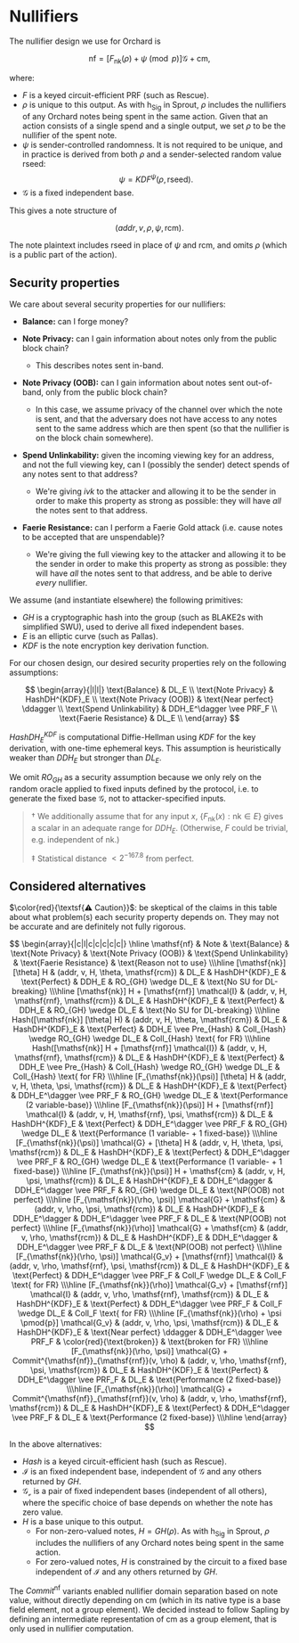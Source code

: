 # Nullifiers

The nullifier design we use for Orchard is

$$\mathsf{nf} = [F_{\mathsf{nk}}(\rho) + \psi \pmod{p}] \mathcal{G} + \mathsf{cm},$$

where:
- $F$ is a keyed circuit-efficient PRF (such as Rescue).
- $\rho$ is unique to this output. As with $\mathsf{h_{Sig}}$ in Sprout, $\rho$ includes
  the nullifiers of any Orchard notes being spent in the same action. Given that an action
  consists of a single spend and a single output, we set $\rho$ to be the nullifier of the
  spent note.
- $\psi$ is sender-controlled randomness. It is not required to be unique, and in practice
  is derived from both $\rho$ and a sender-selected random value $\mathsf{rseed}$:
  $$\psi = KDF^\psi(\rho, \mathsf{rseed}).$$
- $\mathcal{G}$ is a fixed independent base.

This gives a note structure of

$$(addr, v, \rho, \psi, \mathsf{rcm}).$$

The note plaintext includes $\mathsf{rseed}$ in place of $\psi$ and $\mathsf{rcm}$, and
omits $\rho$ (which is a public part of the action).

## Security properties

We care about several security properties for our nullifiers:

- **Balance:** can I forge money?

- **Note Privacy:** can I gain information about notes only from the public block chain?
  - This describes notes sent in-band.

- **Note Privacy (OOB):** can I gain information about notes sent out-of-band, only from
  the public block chain?
  - In this case, we assume privacy of the channel over which the note is sent, and that
    the adversary does not have access to any notes sent to the same address which are
    then spent (so that the nullifier is on the block chain somewhere).

- **Spend Unlinkability:** given the incoming viewing key for an address, and not the full
  viewing key, can I (possibly the sender) detect spends of any notes sent to that address?
  - We're giving $ivk$ to the attacker and allowing it to be the sender in order to make
    this property as strong as possible: they will have *all* the notes sent to that
    address.

- **Faerie Resistance:** can I perform a Faerie Gold attack (i.e. cause notes to be
  accepted that are unspendable)?
  - We're giving the full viewing key to the attacker and allowing it to be the sender in
    order to make this property as strong as possible: they will have *all* the notes sent
    to that address, and be able to derive *every* nullifier.

We assume (and instantiate elsewhere) the following primitives:

- $GH$ is a cryptographic hash into the group (such as BLAKE2s with simplified SWU), used
  to derive all fixed independent bases.
- $E$ is an elliptic curve (such as Pallas).
- $KDF$ is the note encryption key derivation function.

For our chosen design, our desired security properties rely on the following assumptions:

$$
\begin{array}{|l|l|}
\text{Balance} & DL_E \\
\text{Note Privacy} & HashDH^{KDF}_E \\
\text{Note Privacy (OOB)} & \text{Near perfect} \ddagger \\
\text{Spend Unlinkability} & DDH_E^\dagger \vee PRF_F \\
\text{Faerie Resistance} & DL_E \\
\end{array}
$$

$HashDH^{KDF}_E$ is computational Diffie-Hellman using $KDF$ for the key derivation, with
one-time ephemeral keys. This assumption is heuristically weaker than $DDH_E$ but stronger
than $DL_E$.

We omit $RO_{GH}$ as a security assumption because we only rely on the random oracle
applied to fixed inputs defined by the protocol, i.e. to generate the fixed base
$\mathcal{G}$, not to attacker-specified inputs.

> $\dagger$ We additionally assume that for any input $x$,
> $\{F_{\mathsf{nk}}(x) : \mathsf{nk} \in E\}$ gives a scalar in an adequate range for
> $DDH_E$. (Otherwise, $F$ could be trivial, e.g. independent of $\mathsf{nk}$.)
>
> $\ddagger$ Statistical distance $< 2^{-167.8}$ from perfect.

## Considered alternatives

$\color{red}{\textsf{⚠ Caution}}$: be skeptical of the claims in this table about what
problem(s) each security property depends on. They may not be accurate and are definitely
not fully rigorous.

$$
\begin{array}{|c|l|c|c|c|c|c|}
\hline
\mathsf{nf} & Note & \text{Balance} & \text{Note Privacy} & \text{Note Privacy (OOB)} & \text{Spend Unlinkability} & \text{Faerie Resistance} & \text{Reason not to use} \\\hline
[\mathsf{nk}] [\theta] H & (addr, v, H, \theta, \mathsf{rcm}) & DL_E & HashDH^{KDF}_E & \text{Perfect} & DDH_E & RO_{GH} \wedge DL_E & \text{No SU for DL-breaking} \\\hline
[\mathsf{nk}] H + [\mathsf{rnf}] \mathcal{I} & (addr, v, H, \mathsf{rnf}, \mathsf{rcm}) & DL_E & HashDH^{KDF}_E & \text{Perfect} & DDH_E & RO_{GH} \wedge DL_E & \text{No SU for DL-breaking} \\\hline
Hash([\mathsf{nk}] [\theta] H) & (addr, v, H, \theta, \mathsf{rcm}) & DL_E & HashDH^{KDF}_E & \text{Perfect} & DDH_E \vee Pre_{Hash} & Coll_{Hash} \wedge RO_{GH} \wedge DL_E & Coll_{Hash} \text{ for FR} \\\hline
Hash([\mathsf{nk}] H + [\mathsf{rnf}] \mathcal{I}) & (addr, v, H, \mathsf{rnf}, \mathsf{rcm}) & DL_E & HashDH^{KDF}_E & \text{Perfect} & DDH_E \vee Pre_{Hash} & Coll_{Hash} \wedge RO_{GH} \wedge DL_E & Coll_{Hash} \text{ for FR} \\\hline
[F_{\mathsf{nk}}(\psi)] [\theta] H & (addr, v, H, \theta, \psi, \mathsf{rcm}) & DL_E & HashDH^{KDF}_E & \text{Perfect} & DDH_E^\dagger \vee PRF_F & RO_{GH} \wedge DL_E & \text{Performance (2 variable-base)} \\\hline
[F_{\mathsf{nk}}(\psi)] H + [\mathsf{rnf}] \mathcal{I} & (addr, v, H, \mathsf{rnf}, \psi, \mathsf{rcm}) & DL_E & HashDH^{KDF}_E & \text{Perfect} & DDH_E^\dagger \vee PRF_F & RO_{GH} \wedge DL_E & \text{Performance (1 variable- + 1 fixed-base)} \\\hline
[F_{\mathsf{nk}}(\psi)] \mathcal{G} + [\theta] H & (addr, v, H, \theta, \psi, \mathsf{rcm}) & DL_E & HashDH^{KDF}_E & \text{Perfect} & DDH_E^\dagger \vee PRF_F & RO_{GH} \wedge DL_E & \text{Performance (1 variable- + 1 fixed-base)} \\\hline
[F_{\mathsf{nk}}(\psi)] H + \mathsf{cm} & (addr, v, H, \psi, \mathsf{rcm}) & DL_E & HashDH^{KDF}_E & DDH_E^\dagger & DDH_E^\dagger \vee PRF_F & RO_{GH} \wedge DL_E & \text{NP(OOB) not perfect} \\\hline
[F_{\mathsf{nk}}(\rho, \psi)] \mathcal{G} + \mathsf{cm} & (addr, v, \rho, \psi, \mathsf{rcm}) & DL_E & HashDH^{KDF}_E & DDH_E^\dagger  & DDH_E^\dagger \vee PRF_F & DL_E & \text{NP(OOB) not perfect} \\\hline
[F_{\mathsf{nk}}(\rho)] \mathcal{G} + \mathsf{cm} & (addr, v, \rho, \mathsf{rcm}) & DL_E & HashDH^{KDF}_E & DDH_E^\dagger & DDH_E^\dagger \vee PRF_F & DL_E & \text{NP(OOB) not perfect} \\\hline
[F_{\mathsf{nk}}(\rho, \psi)] \mathcal{G_v} + [\mathsf{rnf}] \mathcal{I} & (addr, v, \rho, \mathsf{rnf}, \psi, \mathsf{rcm}) & DL_E & HashDH^{KDF}_E & \text{Perfect} & DDH_E^\dagger \vee PRF_F & Coll_F \wedge DL_E & Coll_F \text{ for FR} \\\hline
[F_{\mathsf{nk}}(\rho)] \mathcal{G_v} + [\mathsf{rnf}] \mathcal{I} & (addr, v, \rho, \mathsf{rnf}, \mathsf{rcm}) & DL_E & HashDH^{KDF}_E & \text{Perfect} & DDH_E^\dagger \vee PRF_F & Coll_F \wedge DL_E & Coll_F \text{ for FR} \\\hline
[F_{\mathsf{nk}}(\rho) + \psi \pmod{p}] \mathcal{G_v} & (addr, v, \rho, \psi, \mathsf{rcm}) & DL_E & HashDH^{KDF}_E & \text{Near perfect} \ddagger & DDH_E^\dagger \vee PRF_F & \color{red}{\text{broken}} & \text{broken for FR} \\\hline
[F_{\mathsf{nk}}(\rho, \psi)] \mathcal{G} + Commit^{\mathsf{nf}}_{\mathsf{rnf}}(v, \rho) & (addr, v, \rho, \mathsf{rnf}, \psi, \mathsf{rcm}) & DL_E & HashDH^{KDF}_E & \text{Perfect} & DDH_E^\dagger \vee PRF_F & DL_E & \text{Performance (2 fixed-base)} \\\hline
[F_{\mathsf{nk}}(\rho)] \mathcal{G} + Commit^{\mathsf{nf}}_{\mathsf{rnf}}(v, \rho) & (addr, v, \rho, \mathsf{rnf}, \mathsf{rcm}) & DL_E & HashDH^{KDF}_E & \text{Perfect} & DDH_E^\dagger \vee PRF_F & DL_E & \text{Performance (2 fixed-base)} \\\hline
\end{array}
$$

In the above alternatives:
- $Hash$ is a keyed circuit-efficient hash (such as Rescue).
- $\mathcal{I}$ is an fixed independent base, independent of $\mathcal{G}$ and any others
  returned by $GH$.
- $\mathcal{G_v}$ is a pair of fixed independent bases (independent of all others), where
  the specific choice of base depends on whether the note has zero value.
- $H$ is a base unique to this output.
  - For non-zero-valued notes, $H = GH(\rho)$. As with $\mathsf{h_{Sig}}$ in Sprout,
    $\rho$ includes the nullifiers of any Orchard notes being spent in the same action.
  - For zero-valued notes, $H$ is constrained by the circuit to a fixed base independent
    of $\mathcal{I}$ and any others returned by $GH$.

The $Commit^{\mathsf{nf}}$ variants enabled nullifier domain separation based on note
value, without directly depending on $\mathsf{cm}$ (which in its native type is a base
field element, not a group element). We decided instead to follow Sapling by defining an
intermediate representation of $\mathsf{cm}$ as a group element, that is only used in
nullifier computation.
